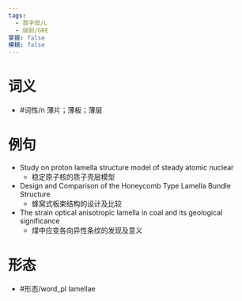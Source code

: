 ```yaml
---
tags:
  - 首字母/L
  - 级别/GRE
掌握: false
模糊: false
---
```

# 词义
- #词性/n  薄片；薄板；薄层
# 例句
- Study on proton lamella structure model of steady atomic nuclear
	- 稳定原子核的质子壳层模型
- Design and Comparison of the Honeycomb Type Lamella Bundle Structure
	- 蜂窝式板束结构的设计及比较
- The strain optical anisotropic lamella in coal and its geological significance
	- 煤中应变各向异性条纹的发现及意义
# 形态
- #形态/word_pl lamellae
